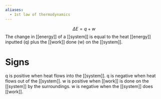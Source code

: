 ```yaml
---
aliases:
  - 1st law of thermodynamics
---
```

$$
\Delta E=q+w
$$
The change in [[energy]] of a [[system]] is equal to the heat [[energy]] inputted (q) plus the [[work]] done (w) on the [[system]].

# Signs
q is positive when heat flows into the [[system]]. q is negative when heat flows out of the [[system]].
w is positive when [[work]] is done on the [[system]] by the surroundings. w is negative when the [[system]] does [[work]]. 